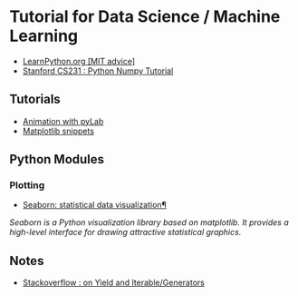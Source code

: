 
# Tutorial for Data Science / Machine Learning

- [LearnPython.org [MIT advice]](http://www.learnpython.org/)
- [Stanford CS231 : Python Numpy Tutorial](http://cs231n.github.io/python-numpy-tutorial/)

## Tutorials

- [Animation with pyLab](http://www.courspython.com/animations.html)
- [Matplotlib snippets](http://www.jdhp.org/docs/notebook/python_matplotlib_snippets_en.html)



## Python Modules

### Plotting
- [Seaborn: statistical data visualization¶](https://seaborn.pydata.org/)

*Seaborn is a Python visualization library based on matplotlib. 
It provides a high-level interface for drawing attractive statistical graphics.*


## Notes

- [Stackoverflow : on Yield and Iterable/Generators](https://stackoverflow.com/questions/231767/what-does-the-yield-keyword-do)
